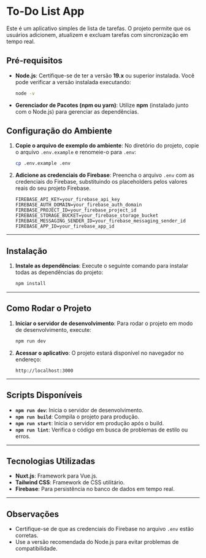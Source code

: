 # To-Do List App

Este é um aplicativo simples de lista de tarefas. O projeto permite que os usuários adicionem, atualizem e excluam tarefas com sincronização em tempo real.


## Pré-requisitos

- **Node.js**: Certifique-se de ter a versão **19.x** ou superior instalada. Você pode verificar a versão instalada executando:

  ```bash
  node -v
  ```

- **Gerenciador de Pacotes (npm ou yarn)**: Utilize **npm** (instalado junto com o Node.js) para gerenciar as dependências.


## Configuração do Ambiente

1. **Copie o arquivo de exemplo do ambiente**:
   No diretório do projeto, copie o arquivo `.env.example` e renomeie-o para `.env`:

   ```bash
   cp .env.example .env
   ```

2. **Adicione as credenciais do Firebase**:
   Preencha o arquivo `.env` com as credenciais do Firebase, substituindo os placeholders pelos valores reais do seu projeto Firebase.

   ```env
   FIREBASE_API_KEY=your_firebase_api_key
   FIREBASE_AUTH_DOMAIN=your_firebase_auth_domain
   FIREBASE_PROJECT_ID=your_firebase_project_id
   FIREBASE_STORAGE_BUCKET=your_firebase_storage_bucket
   FIREBASE_MESSAGING_SENDER_ID=your_firebase_messaging_sender_id
   FIREBASE_APP_ID=your_firebase_app_id
   ```

---

## Instalação

1. **Instale as dependências**:
   Execute o seguinte comando para instalar todas as dependências do projeto:

   ```bash
   npm install
   ```

---

## Como Rodar o Projeto

1. **Iniciar o servidor de desenvolvimento**:
   Para rodar o projeto em modo de desenvolvimento, execute:

   ```bash
   npm run dev
   ```

2. **Acessar o aplicativo**:
   O projeto estará disponível no navegador no endereço:

   ```
   http://localhost:3000
   ```

---

## Scripts Disponíveis

- **`npm run dev`**: Inicia o servidor de desenvolvimento.
- **`npm run build`**: Compila o projeto para produção.
- **`npm run start`**: Inicia o servidor em produção após o build.
- **`npm run lint`**: Verifica o código em busca de problemas de estilo ou erros.

---

## Tecnologias Utilizadas

- **Nuxt.js**: Framework para Vue.js.
- **Tailwind CSS**: Framework de CSS utilitário.
- **Firebase**: Para persistência no banco de dados em tempo real.

---

## Observações

- Certifique-se de que as credenciais do Firebase no arquivo `.env` estão corretas.
- Use a versão recomendada do Node.js para evitar problemas de compatibilidade.
